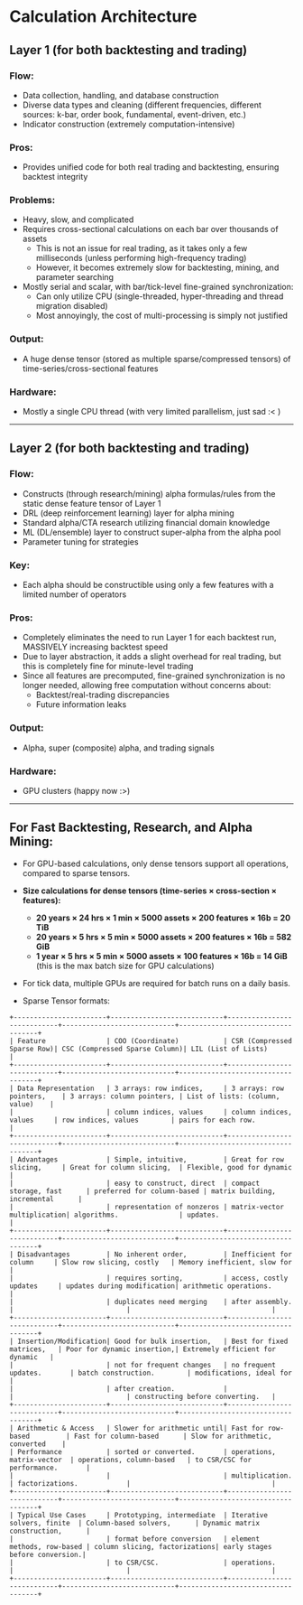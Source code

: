 # Calculation Architecture

## **Layer 1** (for both backtesting and trading)
### **Flow:**
- Data collection, handling, and database construction
- Diverse data types and cleaning (different frequencies, different sources: k-bar, order book, fundamental, event-driven, etc.)
- Indicator construction (extremely computation-intensive)

### **Pros:**
- Provides unified code for both real trading and backtesting, ensuring backtest integrity

### **Problems:**
- Heavy, slow, and complicated
- Requires cross-sectional calculations on each bar over thousands of assets
  - This is not an issue for real trading, as it takes only a few milliseconds (unless performing high-frequency trading)
  - However, it becomes extremely slow for backtesting, mining, and parameter searching
- Mostly serial and scalar, with bar/tick-level fine-grained synchronization:
  - Can only utilize CPU (single-threaded, hyper-threading and thread migration disabled)
  - Most annoyingly, the cost of multi-processing is simply not justified

### **Output:**
- A huge dense tensor (stored as multiple sparse/compressed tensors) of time-series/cross-sectional features

### **Hardware:**
- Mostly a single CPU thread (with very limited parallelism, just sad :< )

---

## **Layer 2** (for both backtesting and trading)
### **Flow:**
- Constructs (through research/mining) alpha formulas/rules from the static dense feature tensor of Layer 1
- DRL (deep reinforcement learning) layer for alpha mining
- Standard alpha/CTA research utilizing financial domain knowledge
- ML (DL/ensemble) layer to construct super-alpha from the alpha pool
- Parameter tuning for strategies

### **Key:**
- Each alpha should be constructible using only a few features with a limited number of operators

### **Pros:**
- Completely eliminates the need to run Layer 1 for each backtest run, MASSIVELY increasing backtest speed
- Due to layer abstraction, it adds a slight overhead for real trading, but this is completely fine for minute-level trading
- Since all features are precomputed, fine-grained synchronization is no longer needed, allowing free computation without concerns about:
  - Backtest/real-trading discrepancies
  - Future information leaks

### **Output:**
- Alpha, super (composite) alpha, and trading signals

### **Hardware:**
- GPU clusters (happy now :>)

---

## **For Fast Backtesting, Research, and Alpha Mining:**
- For GPU-based calculations, only dense tensors support all operations, compared to sparse tensors.
- **Size calculations for dense tensors (time-series × cross-section × features):**
  - **20 years × 24 hrs × 1 min × 5000 assets × 200 features × 16b = 20 TiB**
  - **20 years × 5 hrs × 5 min × 5000 assets × 200 features × 16b = 582 GiB**
  - **1 year × 5 hrs × 5 min × 5000 assets × 100 features × 16b = 14 GiB** (this is the max batch size for GPU calculations)
- For tick data, multiple GPUs are required for batch runs on a daily basis.


- Sparse Tensor formats:
```
+-----------------------+----------------------------+----------------------------+----------------------------+-----------------------------------+
| Feature               | COO (Coordinate)           | CSR (Compressed Sparse Row)| CSC (Compressed Sparse Column)| LIL (List of Lists)            |
+-----------------------+----------------------------+----------------------------+----------------------------+-----------------------------------+
| Data Representation   | 3 arrays: row indices,     | 3 arrays: row pointers,    | 3 arrays: column pointers, | List of lists: (column, value)    |
|                       | column indices, values     | column indices, values     | row indices, values        | pairs for each row.               |
+-----------------------+----------------------------+----------------------------+----------------------------+-----------------------------------+
| Advantages            | Simple, intuitive,         | Great for row slicing,     | Great for column slicing,  | Flexible, good for dynamic        |
|                       | easy to construct, direct  | compact storage, fast      | preferred for column-based | matrix building, incremental      |
|                       | representation of nonzeros | matrix-vector multiplication| algorithms.               | updates.                          |
+-----------------------+----------------------------+----------------------------+----------------------------+-----------------------------------+
| Disadvantages         | No inherent order,         | Inefficient for column     | Slow row slicing, costly   | Memory inefficient, slow for      |
|                       | requires sorting,          | access, costly updates     | updates during modification| arithmetic operations.            |
|                       | duplicates need merging    | after assembly.            |                            |                                   |
+-----------------------+----------------------------+----------------------------+----------------------------+-----------------------------------+
| Insertion/Modification| Good for bulk insertion,   | Best for fixed matrices,   | Poor for dynamic insertion,| Extremely efficient for dynamic   |
|                       | not for frequent changes   | no frequent updates.       | batch construction.        | modifications, ideal for          |
|                       | after creation.            |                            |                            | constructing before converting.   |
+-----------------------+----------------------------+----------------------------+----------------------------+-----------------------------------+
| Arithmetic & Access   | Slower for arithmetic until| Fast for row-based         | Fast for column-based      | Slow for arithmetic, converted    |
| Performance           | sorted or converted.       | operations, matrix-vector  | operations, column-based   | to CSR/CSC for performance.       |
|                       |                            | multiplication.            | factorizations.            |                                   |
+-----------------------+----------------------------+----------------------------+----------------------------+-----------------------------------+
| Typical Use Cases     | Prototyping, intermediate  | Iterative solvers, finite  | Column-based solvers,      | Dynamic matrix construction,      |
|                       | format before conversion   | element methods, row-based | column slicing, factorizations| early stages before conversion.|
|                       | to CSR/CSC.                | operations.                |                            |                                   |
+-----------------------+----------------------------+----------------------------+----------------------------+-----------------------------------+
```